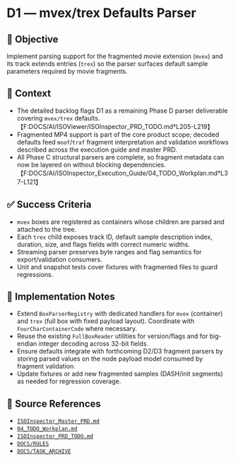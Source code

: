 # D1 — mvex/trex Defaults Parser

## 🎯 Objective
Implement parsing support for the fragmented movie extension (`mvex`) and its track extends entries (`trex`) so the parser surfaces default sample parameters required by movie fragments.

## 🧩 Context
- The detailed backlog flags D1 as a remaining Phase D parser deliverable covering `mvex/trex` defaults.【F:DOCS/AI/ISOViewer/ISOInspector_PRD_TODO.md†L205-L219】
- Fragmented MP4 support is part of the core product scope; decoded defaults feed `moof`/`traf` fragment interpretation and validation workflows described across the execution guide and master PRD.
- All Phase C structural parsers are complete, so fragment metadata can now be layered on without blocking dependencies.【F:DOCS/AI/ISOInspector_Execution_Guide/04_TODO_Workplan.md†L37-L121】

## ✅ Success Criteria
- `mvex` boxes are registered as containers whose children are parsed and attached to the tree.
- Each `trex` child exposes track ID, default sample description index, duration, size, and flags fields with correct numeric widths.
- Streaming parser preserves byte ranges and flag semantics for export/validation consumers.
- Unit and snapshot tests cover fixtures with fragmented files to guard regressions.

## 🔧 Implementation Notes
- Extend `BoxParserRegistry` with dedicated handlers for `mvex` (container) and `trex` (full box with fixed payload layout). Coordinate with `FourCharContainerCode` where necessary.
- Reuse the existing `FullBoxReader` utilities for version/flags and for big-endian integer decoding across 32-bit fields.
- Ensure defaults integrate with forthcoming D2/D3 fragment parsers by storing parsed values on the node payload model consumed by fragment validation.
- Update fixtures or add new fragmented samples (DASH/init segments) as needed for regression coverage.

## 🧠 Source References
- [`ISOInspector_Master_PRD.md`](../AI/ISOViewer/ISOInspector_PRD_Full/ISOInspector_Master_PRD.md)
- [`04_TODO_Workplan.md`](../AI/ISOInspector_Execution_Guide/04_TODO_Workplan.md)
- [`ISOInspector_PRD_TODO.md`](../AI/ISOViewer/ISOInspector_PRD_TODO.md)
- [`DOCS/RULES`](../RULES)
- [`DOCS/TASK_ARCHIVE`](../TASK_ARCHIVE)
